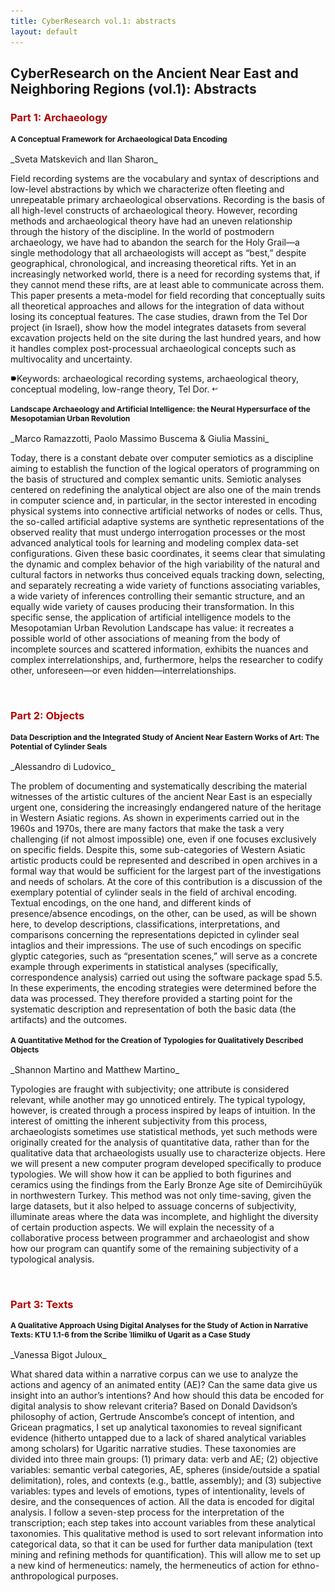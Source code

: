 ```yaml
---
title: CyberResearch vol.1: abstracts
layout: default
---
```


<h2> CyberResearch on the Ancient Near East and Neighboring Regions (vol.1): Abstracts</h2>

<h3 style="color:#b30000;">Part 1: Archaeology</h3>

<h4 style="font-size: 12px;"><a name="chapt1"></a>A Conceptual Framework for Archaeological Data Encoding</h4>
_Sveta Matskevich and Ilan Sharon_
<p>Field recording systems are the vocabulary and syntax of descriptions and low-level abstractions by which we characterize often fleeting and unrepeatable primary archaeological observations. Recording is the basis of all high-level constructs of archaeological theory. However, recording methods and archaeological theory have had an uneven relationship through the history of the discipline. In the world of postmodern archaeology, we have had to abandon the search for the Holy Grail—a single methodology that all archaeologists will accept as “best,” despite geographical, chronological, and increasing theoretical rifts. Yet in an increasingly networked world, there is a need for recording systems that, if they cannot mend these rifts, are at least able to communicate across them.
This paper presents a meta-model for field recording that conceptually suits all theoretical approaches and allows for the integration of data without losing its conceptual features. The case studies, drawn from the Tel Dor project (in Israel), show how the model integrates datasets from several excavation projects held on the site during the last hundred years, and how it handles complex post-processual archaeological concepts such as multivocality and uncertainty.</p>
<img src="../assets/baseline_label_black_18dp.png" style="border:0; -webkit-box-shadow: 0 0 0; width: 2%"/>Keywords:  archaeological recording systems, archaeological theory, conceptual modeling, low-range theory, Tel Dor. <a href="CyberResearch-vol1.html#chapt1" style="text-decoration: none"><img src="../assets/baseline_keyboard_return_black_18dp.png" style="border:0; -webkit-box-shadow: 0 0 0; width: 2%"/></a>

<h4 style="font-size: 12px;"><a name="chapt2"></a>Landscape Archaeology and Artificial Intelligence: the Neural Hypersurface of the Mesopotamian Urban Revolution</h4>
_Marco Ramazzotti, Paolo Massimo Buscema & Giulia Massini_
<p>Today, there is a constant debate over computer semiotics as a discipline aiming to establish the function of the logical operators of programming on the basis of structured and complex semantic units. Semiotic analyses centered on redefining the analytical object are also one of the main trends in computer science and, in particular, in the sector interested in encoding physical systems into connective artificial networks of nodes or cells. Thus, the so-called artificial adaptive systems are synthetic representations of the observed reality that must undergo interrogation processes or the most advanced analytical tools for learning and modeling complex data-set configurations. Given these basic coordinates, it seems clear that simulating the dynamic and complex behavior of the high variability of the natural and cultural factors in networks thus conceived equals tracking down, selecting, and separately recreating a wide variety of functions associating variables, a wide variety of inferences controlling their semantic structure, and an equally wide variety of causes producing their transformation. In this specific sense, the application of artificial intelligence models to the Mesopotamian Urban Revolution Landscape has value: it recreates a possible world of other associations of meaning from the body of incomplete sources and scattered information, exhibits the nuances and complex interrelationships, and, furthermore, helps the researcher to codify other, unforeseen—or even hidden—interrelationships.</p>
<br />

<h3 style="color:#b30000;">Part 2: Objects</h3>

<h4 style="font-size: 12px;"><a name="chapt3"></a>Data Description and the Integrated Study of Ancient Near Eastern Works of Art: The Potential of Cylinder Seals</h4>
_Alessandro di Ludovico_
<p>The problem of documenting and systematically describing the material witnesses of the artistic cultures of the ancient Near East is an especially urgent one, considering the increasingly endangered nature of the heritage in Western Asiatic regions. As shown in experiments carried out in the 1960s and 1970s, there are many factors that make the task a very challenging (if not almost impossible) one, even if one focuses exclusively on specific fields. Despite this, some sub-categories of Western Asiatic artistic products could be represented and described in open archives in a formal way that would be sufficient for the largest part of the investigations and needs of scholars.
At the core of this contribution is a discussion of the exemplary potential of cylinder seals in the field of archival encoding. Textual encodings, on the one hand, and different kinds of presence/absence encodings, on the other, can be used, as will be shown here, to develop descriptions, classifications, interpretations, and comparisons concerning the representations depicted in cylinder seal intaglios and their impressions. The use of such encodings on specific glyptic categories, such as “presentation scenes,” will serve as a concrete example through experiments in statistical analyses (specifically, correspondence analysis) carried out using the software package spad 5.5. In these experiments, the encoding strategies were determined before the data was processed. They therefore provided a starting point for the systematic description and representation of both the basic data (the artifacts) and the outcomes.</p>
    
<h4 style="font-size: 12px;"><a name="chapt4"></a>A Quantitative Method for the Creation of Typologies for Qualitatively Described Objects</h4>
_Shannon Martino and Matthew Martino_
<p>Typologies are fraught with subjectivity; one attribute is considered relevant, while another may go unnoticed entirely. The typical typology, however, is created through a process inspired by leaps of intuition. In the interest of omitting the inherent subjectivity from this process, archaeologists sometimes use statistical methods, yet such methods were originally created for the analysis of quantitative data, rather than for the qualitative data that archaeologists usually use to characterize objects. 
Here we will present a new computer program developed specifically to produce typologies. We will show how it can be applied to both figurines and ceramics using the findings from the Early Bronze Age site of Demircihüyük in northwestern Turkey. This method was not only time-saving, given the large datasets, but it also helped to assuage concerns of subjectivity, illuminate areas where the data was incomplete, and highlight the diversity of certain production aspects.  We will explain the necessity of a collaborative process between programmer and archaeologist and show how our program can quantify some of the remaining subjectivity of a typological analysis.</p>
<br />

<h3 style="color:#b30000;">Part 3: Texts</h3>

<h4 style="font-size: 12px;"><a name="chapt5"></a>A Qualitative Approach Using Digital Analyses for the Study of Action in Narrative Texts: KTU 1.1-6 from the Scribe ʾIlimilku of Ugarit as a Case Study</h4>
_Vanessa Bigot Juloux_
<p>What shared data within a narrative corpus can we use to analyze the actions and agency of an animated entity (AE)? Can the same data give us insight into an author’s intentions? And how should this data be encoded for digital analysis to show relevant criteria? Based on Donald Davidson’s philosophy of action, Gertrude Anscombe’s concept of intention, and Gricean pragmatics, I set up analytical taxonomies to reveal significant evidence (hitherto untapped due to a lack of shared analytical variables among scholars) for Ugaritic narrative studies. These taxonomies are divided into three main groups: (1) primary data: verb and AE; (2) objective variables: semantic verbal categories, AE, spheres (inside/outside a spatial delimitation), roles, and contexts (e.g., battle, assembly); and (3) subjective variables: types and levels of emotions, types of intentionality, levels of desire, and the consequences of action. All the data is encoded for digital analysis. I follow a seven-step process for the interpretation of the transcription; each step takes into account variables from these analytical taxonomies. This qualitative method is used to sort relevant information into categorical data, so that it can be used for further data manipulation (text mining and refining methods for quantification). This will allow me to set up a new kind of hermeneutics: namely, the hermeneutics of action for ethno-anthropological purposes.</p>





